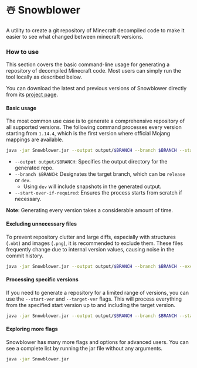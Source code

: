 # ☃️ Snowblower

A utility to create a git repository of Minecraft decompiled code to make it easier to see what changed between minecraft versions.

### How to use
This section covers the basic command-line usage for generating a repository of decompiled Minecraft code. Most users can simply run the tool locally as described below.

You can download the latest and previous versions of Snowblower directly from its [project page](https://projects.neoforged.net/neoforged/snowblower).

#### Basic usage
The most common use case is to generate a comprehensive repository of all supported versions. The following command processes every version starting from `1.14.4`, which is the first version where official Mojang mappings are available.

```sh
java -jar Snowblower.jar --output output/$BRANCH --branch $BRANCH --start-over-if-required
```

- `--output output/$BRANCH`: Specifies the output directory for the generated repo.
- `--branch $BRANCH`: Designates the target branch, which can be `release` or `dev`.
  - Using `dev` will include snapshots in the generated output.
- `--start-over-if-required`: Ensures the process starts from scratch if necessary.

**Note**: Generating every version takes a considerable amount of time.

#### Excluding unnecessary files
To prevent repository clutter and large diffs, especially with structures (`.nbt`) and images (`.png`), it is recommended to exclude them. These files frequently change due to internal version values, causing noise in the commit history.

```sh
java -jar Snowblower.jar --output output/$BRANCH --branch $BRANCH --exclude "**.nbt" --exclude "**.png" --start-over-if-required
```

#### Processing specific versions
If you need to generate a repository for a limited range of versions, you can use the `--start-ver` and `--target-ver` flags. This will process everything from the specified start version up to and including the target version.

```sh
java -jar Snowblower.jar --output output/$BRANCH --branch $BRANCH --start-ver 1.20.1 --target-ver 1.21 --start-over-if-required
```

#### Exploring more flags
Snowblower has many more flags and options for advanced users. You can see a complete list by running the jar file without any arguments.

```sh
java -jar Snowblower.jar
```
